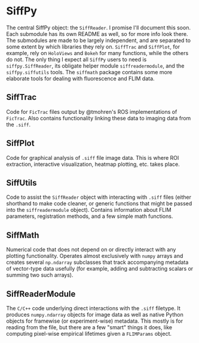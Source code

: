 # SiffPy

The central SiffPy object: the `SiffReader`. I promise I'll document this soon. Each submodule has its own README as well, so for more info look there.
The submodules are made to be largely independent, and are separated to some extent by which libraries they rely on. `SiffTrac` and `SiffPlot`,
for example, rely on `HoloViews` and `Bokeh` for many functions, while the others do not. The only thing I expect all `SiffPy` users
to need is `siffpy.SiffReader`, its obligate helper module `siffreadermodule`, and the `siffpy.siffutils` tools. The `siffmath` package contains
some more elaborate tools for dealing with fluorescence and FLIM data.

## SiffTrac

Code for `FicTrac` files output by @tmohren's ROS implementations of `FicTrac`. Also contains functionality linking these
data to imaging data from the `.siff`.

## SiffPlot

Code for graphical analysis of `.siff` file image data. This is where ROI extraction, interactive visualization, heatmap plotting, etc.
takes place.

## SiffUtils

Code to assist the `SiffReader` object with interacting with `.siff` files (either shorthand to make code cleaner, or generic functions
that might be passed into the `siffreadermodule` object). Contains information about FLIM parameters, registration methods, and a few
simple math functions. 

## SiffMath

Numerical code that does not depend on or directly interact with any plotting functionality. Operates almost exclusively with
`numpy` arrays and creates several `np.ndarray` subclasses that track accompanying metadata of vector-type data usefully (for 
example, adding and subtracting scalars or summing two such arrays).

## SiffReaderModule

The `C/C++` code underlying direct interactions with the `.siff` filetype. It produces `numpy.ndarray` objects for image data 
as well as native Python objects for framewise (or experiment-wise) metadata. This mostly is for reading from the file, but
there are a few "smart" things it does, like computing pixel-wise empirical lifetimes given a `FLIMParams` object.